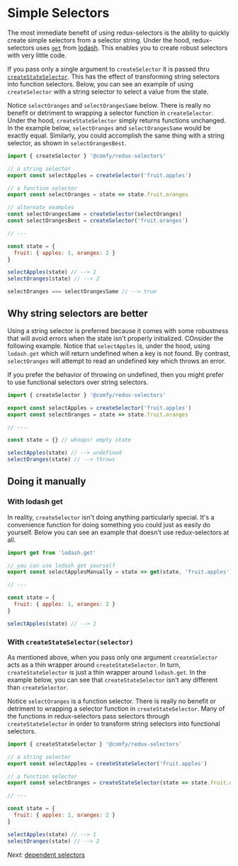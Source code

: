 # Simple Selectors

The most immediate benefit of using redux-selectors is the ability to quickly create simple selectors from a selector string. Under the hood, redux-selectors uses [`get`](https://www.npmjs.com/package/lodash.get) from [lodash](https://lodash.com/docs#get). This enables you to create robust selectors with very little code.

If you pass only a single argument to `createSelector` it is passed thru [`createStateSelector`](/docs/api/createStateSelector.md). This has the effect of transforming string selectors into function selectors. Below, you can see an example of using `createSelector` with a string selector to select a value from the state.

Notice `selectOranges` and `selectOrangesSame` below. There is really no benefit or detriment to wrapping a selector function in `createSelector`. Under the hood, `createStateSelector` simply returns functions unchanged. In the example below, `selectOranges` and `selectOrangesSame` would be exactly equal. Similarly, you could accomplish the same thing with a string selector, as shown in `selectOrangesBest`.

```js
import { createSelector } '@comfy/redux-selectors'

// a string selector
export const selectApples = createSelector('fruit.apples')

// a function selector
export const selectOranges = state => state.fruit.oranges

// alternate examples
const selectOrangesSame = createSelector(selectOranges)
const selectOrangesBest = createSelector('fruit.oranges')

// ---

const state = {
  fruit: { apples: 1, oranges: 2 }
}

selectApples(state) // --> 1
selectOranges(state) // --> 2

selectOranges === selectOrangesSame // --> true
```

## Why string selectors are better

Using a string selector is preferred because it comes with some robustness that will avoid errors when the state isn't properly initialized. COnsider the following example. Notice that `selectApples` is, under the hood, using `lodash.get` which will return undefined when a key is not found. By contrast, `selectOranges` will attempt to read an undefined key which throws an error.

If you prefer the behavior of throwing on undefined, then you might prefer to use functional selectors over string selectors.

```js
import { createSelector } '@comfy/redux-selectors'

export const selectApples = createSelector('fruit.apples')
export const selectOranges = state => state.fruit.oranges

// ---

const state = {} // whoops! empty state

selectApples(state) // --> undefined
selectOranges(state) // --> throws
```

## Doing it manually

### With lodash get
In reality, `createSelector` isn't doing anything particularly special. It's a convenience function for doing something you could just as easily do yourself. Below you can see an example that doesn't use redux-selectors at all.

```js
import get from 'lodash.get'

// you can use lodash get yourself
export const selectApplesManually = state => get(state, 'fruit.apples')

// ---

const state = {
  fruit: { apples: 1, oranges: 2 }
}

selectApples(state) // --> 1
```

### With `createStateSelector(selector)`

As mentioned above, when you pass only one argument `createSelector` acts as a thin wrapper around `createStateSelector`. In turn, `createStateSelector` is just a thin wrapper around `lodash.get`. In the example below, you can see that `createStateSelector` isn't any different than `createSelector`.

Notice `selectOranges` is a function selector. There is really no benefit or detriment to wrapping a selector function in `createStateSelector`. Many of the functions in redux-selectors pass selectors through `createStateSelector` in order to transform string selectors into functional selectors.

```js
import { createStateSelector } '@comfy/redux-selectors'

// a string selector
export const selectApples = createStateSelector('fruit.apples')

// a function selector
export const selectOranges = createStateSelector(state => state.fruit.oranges)

// ---

const state = {
  fruit: { apples: 1, oranges: 2 }
}

selectApples(state) // --> 1
selectOranges(state) // --> 2
```

*Next:* [dependent selectors](/docs/usage/dependent-selectors.md)
